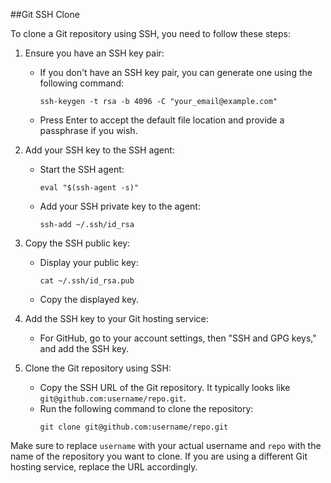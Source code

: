 ##Git SSH Clone

To clone a Git repository using SSH, you need to follow these steps:

1. Ensure you have an SSH key pair:
   - If you don't have an SSH key pair, you can generate one using the following command:
     ```
     ssh-keygen -t rsa -b 4096 -C "your_email@example.com"
     ```
   - Press Enter to accept the default file location and provide a passphrase if you wish.

2. Add your SSH key to the SSH agent:
   - Start the SSH agent:
     ```
     eval "$(ssh-agent -s)"
     ```
   - Add your SSH private key to the agent:
     ```
     ssh-add ~/.ssh/id_rsa
     ```
   
3. Copy the SSH public key:
   - Display your public key:
     ```
     cat ~/.ssh/id_rsa.pub
     ```
   - Copy the displayed key.

4. Add the SSH key to your Git hosting service:
   - For GitHub, go to your account settings, then "SSH and GPG keys," and add the SSH key.

5. Clone the Git repository using SSH:
   - Copy the SSH URL of the Git repository. It typically looks like `git@github.com:username/repo.git`.
   - Run the following command to clone the repository:
     ```
     git clone git@github.com:username/repo.git
     ```
   
Make sure to replace `username` with your actual username and `repo` with the name of the repository you want to clone. If you are using a different Git hosting service, replace the URL accordingly.